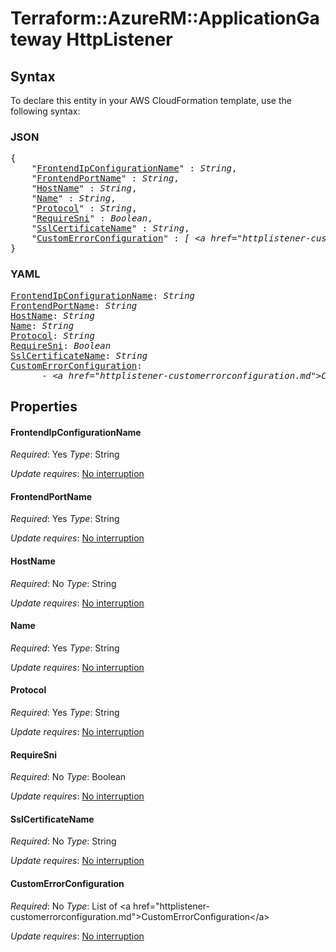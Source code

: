 # Terraform::AzureRM::ApplicationGateway HttpListener

## Syntax

To declare this entity in your AWS CloudFormation template, use the following syntax:

### JSON

<pre>
{
    "<a href="#frontendipconfigurationname" title="FrontendIpConfigurationName">FrontendIpConfigurationName</a>" : <i>String</i>,
    "<a href="#frontendportname" title="FrontendPortName">FrontendPortName</a>" : <i>String</i>,
    "<a href="#hostname" title="HostName">HostName</a>" : <i>String</i>,
    "<a href="#name" title="Name">Name</a>" : <i>String</i>,
    "<a href="#protocol" title="Protocol">Protocol</a>" : <i>String</i>,
    "<a href="#requiresni" title="RequireSni">RequireSni</a>" : <i>Boolean</i>,
    "<a href="#sslcertificatename" title="SslCertificateName">SslCertificateName</a>" : <i>String</i>,
    "<a href="#customerrorconfiguration" title="CustomErrorConfiguration">CustomErrorConfiguration</a>" : <i>[ &lt;a href=&#34;httplistener-customerrorconfiguration.md&#34;&gt;CustomErrorConfiguration&lt;/a&gt;, ... ]</i>
}
</pre>

### YAML

<pre>
<a href="#frontendipconfigurationname" title="FrontendIpConfigurationName">FrontendIpConfigurationName</a>: <i>String</i>
<a href="#frontendportname" title="FrontendPortName">FrontendPortName</a>: <i>String</i>
<a href="#hostname" title="HostName">HostName</a>: <i>String</i>
<a href="#name" title="Name">Name</a>: <i>String</i>
<a href="#protocol" title="Protocol">Protocol</a>: <i>String</i>
<a href="#requiresni" title="RequireSni">RequireSni</a>: <i>Boolean</i>
<a href="#sslcertificatename" title="SslCertificateName">SslCertificateName</a>: <i>String</i>
<a href="#customerrorconfiguration" title="CustomErrorConfiguration">CustomErrorConfiguration</a>: <i>
      - &lt;a href=&#34;httplistener-customerrorconfiguration.md&#34;&gt;CustomErrorConfiguration&lt;/a&gt;</i>
</pre>

## Properties

#### FrontendIpConfigurationName

_Required_: Yes
_Type_: String

_Update requires_: [No interruption](https://docs.aws.amazon.com/AWSCloudFormation/latest/UserGuide/using-cfn-updating-stacks-update-behaviors.html#update-no-interrupt)

#### FrontendPortName

_Required_: Yes
_Type_: String

_Update requires_: [No interruption](https://docs.aws.amazon.com/AWSCloudFormation/latest/UserGuide/using-cfn-updating-stacks-update-behaviors.html#update-no-interrupt)

#### HostName

_Required_: No
_Type_: String

_Update requires_: [No interruption](https://docs.aws.amazon.com/AWSCloudFormation/latest/UserGuide/using-cfn-updating-stacks-update-behaviors.html#update-no-interrupt)

#### Name

_Required_: Yes
_Type_: String

_Update requires_: [No interruption](https://docs.aws.amazon.com/AWSCloudFormation/latest/UserGuide/using-cfn-updating-stacks-update-behaviors.html#update-no-interrupt)

#### Protocol

_Required_: Yes
_Type_: String

_Update requires_: [No interruption](https://docs.aws.amazon.com/AWSCloudFormation/latest/UserGuide/using-cfn-updating-stacks-update-behaviors.html#update-no-interrupt)

#### RequireSni

_Required_: No
_Type_: Boolean

_Update requires_: [No interruption](https://docs.aws.amazon.com/AWSCloudFormation/latest/UserGuide/using-cfn-updating-stacks-update-behaviors.html#update-no-interrupt)

#### SslCertificateName

_Required_: No
_Type_: String

_Update requires_: [No interruption](https://docs.aws.amazon.com/AWSCloudFormation/latest/UserGuide/using-cfn-updating-stacks-update-behaviors.html#update-no-interrupt)

#### CustomErrorConfiguration

_Required_: No
_Type_: List of &lt;a href=&#34;httplistener-customerrorconfiguration.md&#34;&gt;CustomErrorConfiguration&lt;/a&gt;

_Update requires_: [No interruption](https://docs.aws.amazon.com/AWSCloudFormation/latest/UserGuide/using-cfn-updating-stacks-update-behaviors.html#update-no-interrupt)

